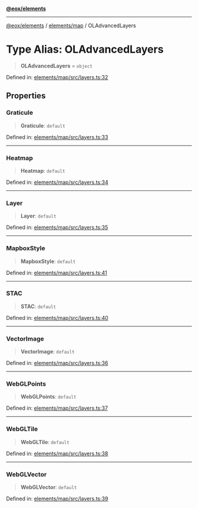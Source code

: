 [**@eox/elements**](../../../README.md)

***

[@eox/elements](../../../modules.md) / [elements/map](../README.md) / OLAdvancedLayers

# Type Alias: OLAdvancedLayers

> **OLAdvancedLayers** = `object`

Defined in: [elements/map/src/layers.ts:32](https://github.com/EOX-A/EOxElements/blob/2959304700f39ffdecbdb918952cf7500528a204/elements/map/src/layers.ts#L32)

## Properties

### Graticule

> **Graticule**: `default`

Defined in: [elements/map/src/layers.ts:33](https://github.com/EOX-A/EOxElements/blob/2959304700f39ffdecbdb918952cf7500528a204/elements/map/src/layers.ts#L33)

***

### Heatmap

> **Heatmap**: `default`

Defined in: [elements/map/src/layers.ts:34](https://github.com/EOX-A/EOxElements/blob/2959304700f39ffdecbdb918952cf7500528a204/elements/map/src/layers.ts#L34)

***

### Layer

> **Layer**: `default`

Defined in: [elements/map/src/layers.ts:35](https://github.com/EOX-A/EOxElements/blob/2959304700f39ffdecbdb918952cf7500528a204/elements/map/src/layers.ts#L35)

***

### MapboxStyle

> **MapboxStyle**: `default`

Defined in: [elements/map/src/layers.ts:41](https://github.com/EOX-A/EOxElements/blob/2959304700f39ffdecbdb918952cf7500528a204/elements/map/src/layers.ts#L41)

***

### STAC

> **STAC**: `default`

Defined in: [elements/map/src/layers.ts:40](https://github.com/EOX-A/EOxElements/blob/2959304700f39ffdecbdb918952cf7500528a204/elements/map/src/layers.ts#L40)

***

### VectorImage

> **VectorImage**: `default`

Defined in: [elements/map/src/layers.ts:36](https://github.com/EOX-A/EOxElements/blob/2959304700f39ffdecbdb918952cf7500528a204/elements/map/src/layers.ts#L36)

***

### WebGLPoints

> **WebGLPoints**: `default`

Defined in: [elements/map/src/layers.ts:37](https://github.com/EOX-A/EOxElements/blob/2959304700f39ffdecbdb918952cf7500528a204/elements/map/src/layers.ts#L37)

***

### WebGLTile

> **WebGLTile**: `default`

Defined in: [elements/map/src/layers.ts:38](https://github.com/EOX-A/EOxElements/blob/2959304700f39ffdecbdb918952cf7500528a204/elements/map/src/layers.ts#L38)

***

### WebGLVector

> **WebGLVector**: `default`

Defined in: [elements/map/src/layers.ts:39](https://github.com/EOX-A/EOxElements/blob/2959304700f39ffdecbdb918952cf7500528a204/elements/map/src/layers.ts#L39)

